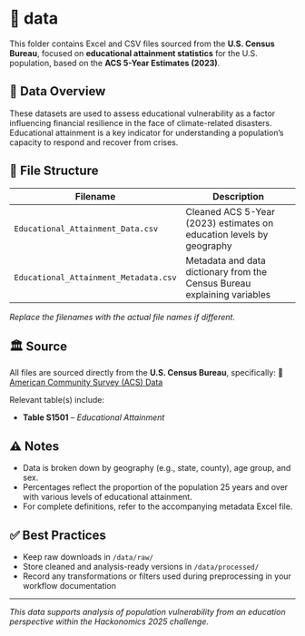 # 📁 data

This folder contains Excel and CSV files sourced from the **U.S. Census Bureau**, focused on **educational attainment statistics** for the U.S. population, based on the **ACS 5-Year Estimates (2023)**.

## 📌 Data Overview

These datasets are used to assess educational vulnerability as a factor influencing financial resilience in the face of climate-related disasters. Educational attainment is a key indicator for understanding a population’s capacity to respond and recover from crises.

## 📂 File Structure

| Filename                             | Description                                                                 |
|--------------------------------------|-----------------------------------------------------------------------------|
| `Educational_Attainment_Data.csv`    | Cleaned ACS 5-Year (2023) estimates on education levels by geography       |
| `Educational_Attainment_Metadata.csv` | Metadata and data dictionary from the Census Bureau explaining variables   |

*Replace the filenames with the actual file names if different.*

## 🏛 Source

All files are sourced directly from the **U.S. Census Bureau**, specifically:
📎 [American Community Survey (ACS) Data](https://www.census.gov/programs-surveys/acs)

Relevant table(s) include:
- **Table S1501** – *Educational Attainment*

## ⚠️ Notes

- Data is broken down by geography (e.g., state, county), age group, and sex.
- Percentages reflect the proportion of the population 25 years and over with various levels of educational attainment.
- For complete definitions, refer to the accompanying metadata Excel file.

## ✅ Best Practices

- Keep raw downloads in `/data/raw/`
- Store cleaned and analysis-ready versions in `/data/processed/`
- Record any transformations or filters used during preprocessing in your workflow documentation

---

_This data supports analysis of population vulnerability from an education perspective within the Hackonomics 2025 challenge._
